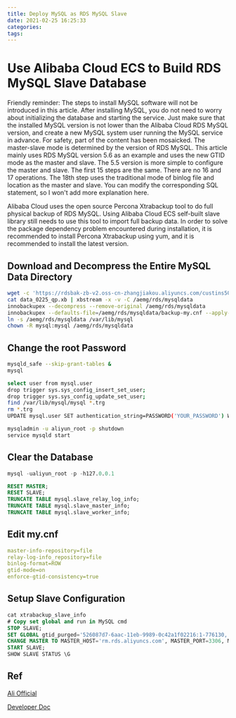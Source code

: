 ```yaml
---
title: Deploy MySQL as RDS MySQL Slave
date: 2021-02-25 16:25:33
categories:
tags:
---
```

# Use Alibaba Cloud ECS to Build RDS MySQL Slave Database

Friendly reminder: The steps to install MySQL software will not be introduced in this article. After installing MySQL, you do not need to worry about initializing the database and starting the service. Just make sure that the installed MySQL version is not lower than the Alibaba Cloud RDS MySQL version, and create a new MySQL system user running the MySQL service in advance. For safety, part of the content has been mosaicked. The master-slave mode is determined by the version of RDS MySQL. This article mainly uses RDS MySQL version 5.6 as an example and uses the new GTID mode as the master and slave. The 5.5 version is more simple to configure the master and slave. The first 15 steps are the same. There are no 16 and 17 operations. The 18th step uses the traditional mode of binlog file and location as the master and slave. You can modify the corresponding SQL statement, so I won't add more explanation here.

Alibaba Cloud uses the open source Percona Xtrabackup tool to do full physical backup of RDS MySQL. Using Alibaba Cloud ECS self-built slave library still needs to use this tool to import full backup data. In order to solve the package dependency problem encountered during installation, it is recommended to install Percona Xtrabackup using yum, and it is recommended to install the latest version.

<!--more-->
## Download and Decompress the Entire MySQL Data Directory
``` bash
wget -c 'https://rdsbak-zb-v2.oss-cn-zhangjiakou.aliyuncs.com/custins501106879/data_20210225091140_qp.xb' -O data_0225_qp.xb
cat data_0225_qp.xb | xbstream -x -v -C /aemg/rds/mysqldata
innobackupex --decompress --remove-original /aemg/rds/mysqldata
innobackupex --defaults-file=/aemg/rds/mysqldata/backup-my.cnf --apply-log /aemg/rds/mysqldata
ln -s /aemg/rds/mysqldata /var/lib/mysql
chown -R mysql:mysql /aemg/rds/mysqldata
```

## Change the root Password
``` bash
mysqld_safe --skip-grant-tables &
mysql

select user from mysql.user
drop trigger sys.sys_config_insert_set_user;
drop trigger sys.sys_config_update_set_user;
find /var/lib/mysql/mysql *.trg
rm *.trg
UPDATE mysql.user SET authentication_string=PASSWORD('YOUR_PASSWORD') WHERE User='aliyun_root';

mysqladmin -u aliyun_root -p shutdown
service mysqld start
```

## Clear the Database

``` sql
mysql -ualiyun_root -p -h127.0.0.1

RESET MASTER;
RESET SLAVE;
TRUNCATE TABLE mysql.slave_relay_log_info;
TRUNCATE TABLE mysql.slave_master_info;
TRUNCATE TABLE mysql.slave_worker_info;
```

## Edit my.cnf
``` yml
master-info-repository=file
relay-log-info_repository=file
binlog-format=ROW
gtid-mode=on
enforce-gtid-consistency=true
```

## Setup Slave Configuration
``` sql
cat xtrabackup_slave_info
# Copy set global and run in MySQL cmd
STOP SLAVE;
SET GLOBAL gtid_purged='526087d7-6aac-11eb-9989-0c42a1f02216:1-776130, da03d60b-fbae-11ea-b946-0c42a141c25a:1-1945178';
CHANGE MASTER TO MASTER_HOST='rm.rds.aliyuncs.com', MASTER_PORT=3306, MASTER_USER='root', MASTER_PASSWORD='YOUR_PASSWORD', MASTER_AUTO_POSITION=1;
START SLAVE;
SHOW SLAVE STATUS \G
```

## Ref

[Ali Official](https://help.aliyun.com/knowledge_detail/41817.html?spm=a2c4g.11186623.6.765.7c0264177YqLoL)

[Developer Doc](https://yq.aliyun.com/articles/716101)


